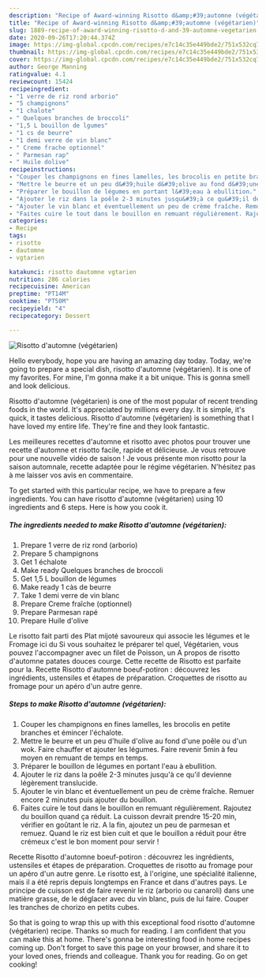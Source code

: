 ```yaml
---
description: "Recipe of Award-winning Risotto d&amp;#39;automne (végétarien)"
title: "Recipe of Award-winning Risotto d&amp;#39;automne (végétarien)"
slug: 1889-recipe-of-award-winning-risotto-d-and-39-automne-vegetarien
date: 2020-09-26T17:20:44.374Z
image: https://img-global.cpcdn.com/recipes/e7c14c35e449bde2/751x532cq70/risotto-dautomne-vegetarien-photo-principale-de-la-recette.jpg
thumbnail: https://img-global.cpcdn.com/recipes/e7c14c35e449bde2/751x532cq70/risotto-dautomne-vegetarien-photo-principale-de-la-recette.jpg
cover: https://img-global.cpcdn.com/recipes/e7c14c35e449bde2/751x532cq70/risotto-dautomne-vegetarien-photo-principale-de-la-recette.jpg
author: George Manning
ratingvalue: 4.1
reviewcount: 15424
recipeingredient:
- "1 verre de riz rond arborio"
- "5 champignons"
- "1 chalote"
- " Quelques branches de broccoli"
- "1,5 L bouillon de lgumes"
- "1 cs de beurre"
- "1 demi verre de vin blanc"
- " Creme frache optionnel"
- " Parmesan rap"
- " Huile dolive"
recipeinstructions:
- "Couper les champignons en fines lamelles, les brocolis en petite branches et émincer l&#39;échalote."
- "Mettre le beurre et un peu d&#39;huile d&#39;olive au fond d&#39;une poêle ou d&#39;un wok. Faire chauffer et ajouter les légumes. Faire revenir 5min à feu moyen en remuant de temps en temps."
- "Préparer le bouillon de légumes en portant l&#39;eau à ebullition."
- "Ajouter le riz dans la poêle 2-3 minutes jusqu&#39;à ce qu&#39;il devienne légèrement translucide."
- "Ajouter le vin blanc et éventuellement un peu de crème fraîche. Remuer encore 2 minutes puis ajouter du bouillon."
- "Faites cuire le tout dans le bouillon en remuant régulièrement. Rajoutez du bouillon quand ça réduit. La cuisson devrait prendre 15-20 min, vérifier en goûtant le riz. A la fin, ajoutez un peu de parmesan et remuez. Quand le riz est bien cuit et que le bouillon a réduit pour être crémeux c&#39;est le bon moment pour servir !"
categories:
- Recipe
tags:
- risotto
- dautomne
- vgtarien

katakunci: risotto dautomne vgtarien 
nutrition: 286 calories
recipecuisine: American
preptime: "PT14M"
cooktime: "PT50M"
recipeyield: "4"
recipecategory: Dessert

---
```



![Risotto d&#39;automne (végétarien)](https://img-global.cpcdn.com/recipes/e7c14c35e449bde2/751x532cq70/risotto-dautomne-vegetarien-photo-principale-de-la-recette.jpg)

Hello everybody, hope you are having an amazing day today. Today, we're going to prepare a special dish, risotto d&#39;automne (végétarien). It is one of my favorites. For mine, I'm gonna make it a bit unique. This is gonna smell and look delicious.

Risotto d&#39;automne (végétarien) is one of the most popular of recent trending foods in the world. It's appreciated by millions every day. It is simple, it's quick, it tastes delicious. Risotto d&#39;automne (végétarien) is something that I have loved my entire life. They're fine and they look fantastic.

Les meilleures recettes d&#39;automne et risotto avec photos pour trouver une recette d&#39;automne et risotto facile, rapide et délicieuse. Je vous retrouve pour une nouvelle vidéo de saison ! Je vous présente mon risotto pour la saison automnale, recette adaptée pour le régime végétarien. N&#39;hésitez pas à me laisser vos avis en commentaire.


To get started with this particular recipe, we have to prepare a few ingredients. You can have risotto d&#39;automne (végétarien) using 10 ingredients and 6 steps. Here is how you cook it.

<!--inarticleads1-->

##### The ingredients needed to make Risotto d&#39;automne (végétarien):

1. Prepare 1 verre de riz rond (arborio)
1. Prepare 5 champignons
1. Get 1 échalote
1. Make ready  Quelques branches de broccoli
1. Get 1,5 L bouillon de légumes
1. Make ready 1 càs de beurre
1. Take 1 demi verre de vin blanc
1. Prepare  Creme fraîche (optionnel)
1. Prepare  Parmesan rapé
1. Prepare  Huile d&#39;olive


Le risotto fait parti des Plat mijoté savoureux qui associe les légumes et le Fromage ici du Si vous souhaitez le préparer tel quel, Végétarien, vous pouvez l&#39;accompagner avec un filet de Poisson, un A propos de risotto d&#39;automne patates douces courge. Cette recette de Risotto est parfaite pour la. Recette Risotto d&#39;automne boeuf-potiron : découvrez les ingrédients, ustensiles et étapes de préparation. Croquettes de risotto au fromage pour un apéro d&#39;un autre genre. 

<!--inarticleads2-->

##### Steps to make Risotto d&#39;automne (végétarien):

1. Couper les champignons en fines lamelles, les brocolis en petite branches et émincer l&#39;échalote.
1. Mettre le beurre et un peu d&#39;huile d&#39;olive au fond d&#39;une poêle ou d&#39;un wok. Faire chauffer et ajouter les légumes. Faire revenir 5min à feu moyen en remuant de temps en temps.
1. Préparer le bouillon de légumes en portant l&#39;eau à ebullition.
1. Ajouter le riz dans la poêle 2-3 minutes jusqu&#39;à ce qu&#39;il devienne légèrement translucide.
1. Ajouter le vin blanc et éventuellement un peu de crème fraîche. Remuer encore 2 minutes puis ajouter du bouillon.
1. Faites cuire le tout dans le bouillon en remuant régulièrement. Rajoutez du bouillon quand ça réduit. La cuisson devrait prendre 15-20 min, vérifier en goûtant le riz. A la fin, ajoutez un peu de parmesan et remuez. Quand le riz est bien cuit et que le bouillon a réduit pour être crémeux c&#39;est le bon moment pour servir !


Recette Risotto d&#39;automne boeuf-potiron : découvrez les ingrédients, ustensiles et étapes de préparation. Croquettes de risotto au fromage pour un apéro d&#39;un autre genre. Le risotto est, à l&#39;origine, une spécialité italienne, mais il a été repris depuis longtemps en France et dans d&#39;autres pays. Le principe de cuisson est de faire revenir le riz (arborio ou canaroli) dans une matière grasse, de le déglacer avec du vin blanc, puis de lui faire. Couper les tranches de chorizo en petits cubes. 

So that is going to wrap this up with this exceptional food risotto d&#39;automne (végétarien) recipe. Thanks so much for reading. I am confident that you can make this at home. There's gonna be interesting food in home recipes coming up. Don't forget to save this page on your browser, and share it to your loved ones, friends and colleague. Thank you for reading. Go on get cooking!
